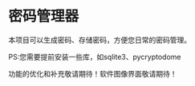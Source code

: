 # 密码管理器

本项目可以生成密码、存储密码，方便您日常的密码管理。

PS:您需要提前安装一些库，如sqlite3、pycryptodome


功能的优化和补充敬请期待！软件图像界面敬请期待！



